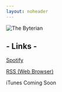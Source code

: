 ```yaml
---
layout: noheader
---
```


<!--
![The Byterian](/assets/byterian999.png)
-->
![The Byterian](https://i.imgur.com/FKxhFxG.jpg)

## - Links -

[Spotify](https://open.spotify.com/show/34ZKxrhYXS1AszWKcLRoOW?si=dBAF5EloSn6BiJJbIjFHAg)

[RSS (Web Browser)](https://podcast.rss.com/thebyterian/)

iTunes Coming Soon
<!-- [iTunes](thebyterian.html) -->

<!-- YouTube (Coming Soon) -->
